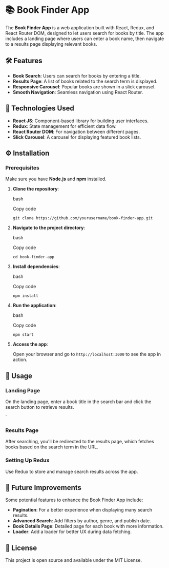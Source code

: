 📚 Book Finder App
==================

The **Book Finder App** is a web application built with React, Redux, and React Router DOM, designed to let users search for books by title. The app includes a landing page where users can enter a book name, then navigate to a results page displaying relevant books.

🛠️ Features
------------

-   **Book Search**: Users can search for books by entering a title.
-   **Results Page**: A list of books related to the search term is displayed.
-   **Responsive Carousel**: Popular books are shown in a slick carousel.
-   **Smooth Navigation**: Seamless navigation using React Router.

🚀 Technologies Used
--------------------

-   **React JS**: Component-based library for building user interfaces.
-   **Redux**: State management for efficient data flow.
-   **React Router DOM**: For navigation between different pages.
-   **Slick Carousel**: A carousel for displaying featured book lists.

⚙️ Installation
---------------

### Prerequisites

Make sure you have **Node.js** and **npm** installed.

1.  **Clone the repository**:

    bash

    Copy code

    `git clone https://github.com/yourusername/book-finder-app.git`

2.  **Navigate to the project directory**:

    bash

    Copy code

    `cd book-finder-app`

3.  **Install dependencies**:

    bash

    Copy code

    `npm install`

4.  **Run the application**:

    bash

    Copy code

    `npm start`

5.  **Access the app**:

    Open your browser and go to `http://localhost:3000` to see the app in action.

📖 Usage
--------

### Landing Page

On the landing page, enter a book title in the search bar and click the search button to retrieve results.


`

### Results Page

After searching, you'll be redirected to the results page, which fetches books based on the search term in the URL.


### Setting Up Redux

Use Redux to store and manage search results across the app.


🧩 Future Improvements
----------------------

Some potential features to enhance the Book Finder App include:

-   **Pagination**: For a better experience when displaying many search results.
-   **Advanced Search**: Add filters by author, genre, and publish date.
-   **Book Details Page**: Detailed page for each book with more information.
-   **Loader**: Add a loader for better UX during data fetching.

📝 License
----------

This project is open source and available under the MIT License.
